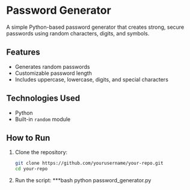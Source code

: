 # Password Generator

A simple Python-based password generator that creates strong, secure passwords using random characters, digits, and symbols.

## Features
- Generates random passwords
- Customizable password length
- Includes uppercase, lowercase, digits, and special characters

## Technologies Used
- Python
- Built-in `random` module

## How to Run
1. Clone the repository:
   ```bash
   git clone https://github.com/yourusername/your-repo.git
   cd your-repo
2. Run the script:
   ***bash
   python password_generator.py
